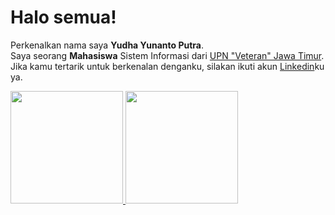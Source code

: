 # Halo semua! 
Perkenalkan nama saya **Yudha Yunanto Putra**.\
Saya seorang **Mahasiswa** Sistem Informasi dari [UPN "Veteran" Jawa Timur](https://www.upnjatim.ac.id/en/).\
Jika kamu tertarik untuk berkenalan denganku, silakan ikuti akun [Linkedin](https://www.linkedin.com/in/yudha-yunanto-7ab124198/)ku ya.
 
<p align="left">
<a href="https://github.com/gilangadhan">
  <img height="180em" src="https://github-readme-stats-eight-theta.vercel.app/api?username=gilangadhan&show_icons=true&theme=algolia&include_all_commits=true&count_private=true"/>
  <img height="180em" src="https://github-readme-stats-eight-theta.vercel.app/api/top-langs/?username=gilangadhan&layout=compact&langs_count=8&theme=algolia"/>
</a>
</p>
